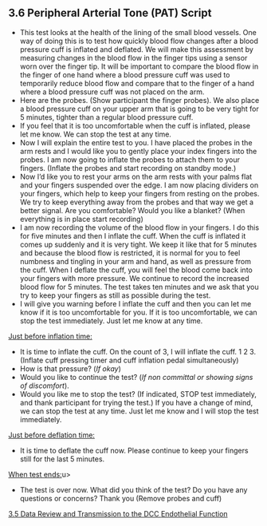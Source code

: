 ## 3.6 Peripheral Arterial Tone (PAT) Script

* This test looks at the health of the lining of the small blood vessels. One way of doing
this is to test how quickly blood flow changes after a blood pressure cuff is inflated and
deflated. We will make this assessment by measuring changes in the blood flow in the finger
tips using a sensor worn over the finger tip. It will be important to compare the blood flow in
the finger of one hand where a blood pressure cuff was used to temporarily reduce blood
flow and compare that to the finger of a hand where a blood pressure cuff was not placed on
the arm.
* Here are the probes. (Show participant the finger probes). We also place a blood
pressure cuff on your upper arm that is going to be very tight for 5 minutes, tighter than a
regular blood pressure cuff.
* If you feel that it is too uncomfortable when the cuff is inflated, please let me know. We
can stop the test at any time.
* Now I will explain the entire test to you. I have placed the probes in the arm rests and I
would like you to gently place your index fingers into the probes. I am now going to
inflate the probes to attach them to your fingers. (Inflate the probes and start recording
on standby mode.)
* Now I’d like you to rest your arms on the arm rests with your palms flat and your fingers
suspended over the edge. I am now placing dividers on your fingers, which help to keep
your fingers from resting on the probes. We try to keep everything away from the probes
and that way we get a better signal. Are you comfortable? Would you like a blanket?
(When everything is in place start recording)
* I am now recording the volume of the blood flow in your fingers. I do this for five minutes
and then I inflate the cuff. When the cuff is inflated it comes up suddenly and it is very
tight. We keep it like that for 5 minutes and because the blood flow is restricted, it is
normal for you to feel numbness and tingling in your arm and hand, as well as pressure
from the cuff. When I deflate the cuff, you will feel the blood come back into your fingers
with more pressure. We continue to record the increased blood flow for 5 minutes. The
test takes ten minutes and we ask that you try to keep your fingers as still as possible
during the test.
* I will give you warning before I inflate the cuff and then you can let me know if it is too
uncomfortable for you. If it is too uncomfortable, we can stop the test immediately. Just
let me know at any time.

<u>Just before inflation time:</u>

* It is time to inflate the cuff. On the count of 3, I will inflate the cuff. 1 2 3. (Inflate cuff
pressing timer and cuff inflation pedal simultaneously)
* How is that pressure? (_If okay_)
* Would you like to continue the test? (_If non committal or showing signs of discomfort_).
* Would you like me to stop the test? (If indicated, STOP test immediately, and thank
participant for trying the test.) If you have a change of mind, we can stop the test at any
time. Just let me know and I will stop the test immediately.

<u>Just before deflation time:</u>

* It is time to deflate the cuff now. Please continue to keep your fingers still for the last 5
minutes.

<u>When test ends:</u>u>

* The test is over now. What did you think of the test? Do you have any questions or
concerns? Thank you (Remove probes and cuff)


<div class="center">
<div class="btn-group">
  <a href=":pages_path:/manuals/endothelial-function/3-05-data-review-and-transmission.md" class="btn btn-default">
    <span class="glyphicon glyphicon-chevron-left"></span>
    3.5 Data Review and Transmission to the DCC
  </a>

  <a href=":pages_path:/manuals/endothelial-function" class="btn btn-default">
    <span class="glyphicon glyphicon-chevron-up"></span>
    Endothelial Function
  </a>
</div>
</div>